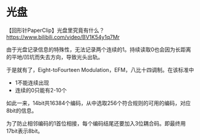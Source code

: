 

# 光盘

【回形针PaperClip】光盘里究竟有什么？https://www.bilibili.com/video/BV1K54y1q7Mr



由于光盘记录信息的特殊性，无法记录两个连续的1。持续读取0也会因为长距离的平地/凹坑而失去方向，导致光头出轨。

于是就有了，Eight-toFourteen Modulation，EFM，八比十四调制。在该标准中

* 1不能连续出现
* 连续的0只能有2-10个

如此一来，14bit共16384个编码，从中选取256个符合规则的可用的编码，对应8bit的信息。

为了防止相邻编码的1首位相接，每个编码结尾还要加入3位耦合码。即最终用17bit表示8bit。